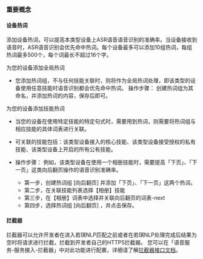 ###  重要概念
#### 设备热词
添加设备热词，可以提高本类型设备上ASR语音语音识别的准确率。当设备接收到语音时，ASR语音识别会优先命中热词。每个设备最多可以添加10组热词，每组热词最多500个，每个词最长不超过16个字。

为您的设备添加全局热词
- 您添加热词组，不与任何技能关联时，则将作为全局热词处理，即该类型的设备使用任意技能时语音识别都会优先命中热词。
操作步骤： 创建热词组为其命名，并添加热词的内容，保存后即可。

为您的设备添加技能热词
- 当您的设备在使用特定技能的特定句式时，需要用到热词，则需要将热词组与相应技能的具体词表进行关联。

- 可关联的技能包括：该类型设备接入的核心技能、该类型设备接受授权的私有技能、该类型设备上开启的所有公有技能。
- 操作步骤： 例如，该类型设备在使用一个相册技能时，需要提高「下页」、「下一页」这类向后翻页操作的语音识别准确率。
    -	第一步，创建热词组 [向后翻页] 并添加「下页」、「下一页」这两个热词。
    -	第二步，在关联技能列表选择【相册】技能
    -	第三步，在【相册】词表中选择并关联向后翻页的词表-next
    -  	第四步，选择热词组 [向后翻页] ，并点击保存。

#### 拦截器
拦截器可以允许开发者在进入若琪NLP匹配之前或者在若琪NLP处理完成后结果为空时将请求进行拦截，拦截到开发者自己的HTTPS拦截器。 您可以在「语音服务-服务接入-拦截器」中对此功能进行配置，详细请了解[拦截器接口文档](/3-ApiReference/rokid-interceptor.md)。
